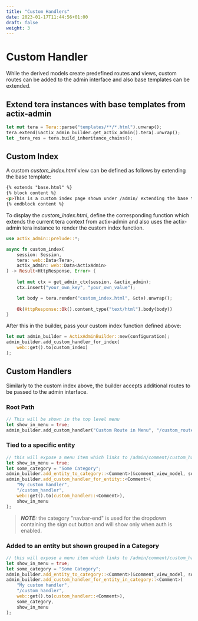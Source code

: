 ```yaml
---
title: "Custom Handlers"
date: 2023-01-17T11:44:56+01:00
draft: false
weight: 3
---
```


# Custom Handler

While the derived models create predefined routes and views, custom routes can be added to the admin interface and also base templates can be extended.

## Extend tera instances with base templates from actix-admin

```rust
let mut tera = Tera::parse("templates/**/*.html").unwrap();
tera.extend(&actix_admin_builder.get_actix_admin().tera).unwrap();
let _tera_res = tera.build_inheritance_chains();        
```

## Custom Index

A custom *custom_index.html* view can be defined as follows by extending the base template:
```html
{% extends "base.html" %}
{% block content %}
<p>This is a custom index page shown under /admin/ extending the base template<p>
{% endblock content %}
```

To display the *custom_index.html*, define the corresponding function which extends the current tera context from actix-admin and also uses the actix-admin tera instance to render the custom index function.

```rust
use actix_admin::prelude::*;

async fn custom_index(
    session: Session,
    tera: web::Data<Tera>,
    actix_admin: web::Data<ActixAdmin>
) -> Result<HttpResponse, Error> {
    
    let mut ctx = get_admin_ctx(session, &actix_admin);
    ctx.insert("your_own_key", "your_own_value");

    let body = tera.render("custom_index.html", &ctx).unwrap();
    
    Ok(HttpResponse::Ok().content_type("text/html").body(body))
}
```

After this in the builder, pass your custom index function defined above:
```rust
let mut admin_builder = ActixAdminBuilder::new(configuration);
admin_builder.add_custom_handler_for_index(
    web::get().to(custom_index)
);
```

## Custom Handlers

Similarly to the custom index above, the builder accepts additional routes to be passed to the admin interface.

### Root Path
```rust
// This will be shown in the top level menu
let show_in_menu = true;
admin_builder.add_custom_handler("Custom Route in Menu", "/custom_route_in_menu", web::get().to(custom_index), show_in_menu); 
```

### Tied to a specific entity
```rust
// this will expose a menu item which links to /admin/comment/custom_handler and is shown in the NavBar menu
let show_in_menu = true;
let some_category = "Some Category";
admin_builder.add_entity_to_category::<Comment>(&comment_view_model, some_category);
admin_builder.add_custom_handler_for_entity::<Comment>(
    "My custom handler",
    "/custom_handler", 
    web::get().to(custom_handler::<Comment>),
    show_in_menu
);
```

> **_NOTE:_**  the category "navbar-end" is used for the dropdown containing the sign out button and will show only when auth is enabled.

### Added to an entity but shown grouped in a Category
```rust
// this will expose a menu item which links to /admin/comment/custom_handler and is shown in the NavBar menu in the group "Some Category"
let show_in_menu = true;
let some_category = "Some Category";
admin_builder.add_entity_to_category::<Comment>(&comment_view_model, some_category);
admin_builder.add_custom_handler_for_entity_in_category::<Comment>(
    "My custom handler",
    "/custom_handler", 
    web::get().to(custom_handler::<Comment>),
    some_category,
    show_in_menu
);
```

